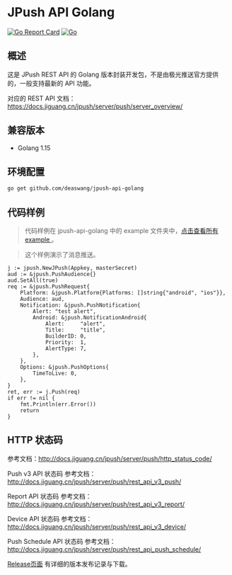 # JPush API Golang
[![Go Report Card](https://goreportcard.com/badge/github.com/deaswang/jpush-api-golang)](https://goreportcard.com/report/github.com/deaswang/jpush-api-golang)
[![Go](https://github.com/deaswang/jpush-api-golang/actions/workflows/go.yml/badge.svg?branch=master)](https://github.com/deaswang/jpush-api-golang/actions/workflows/go.yml)

## 概述
这是 JPush REST API 的 Golang 版本封装开发包，不是由极光推送官方提供的，一般支持最新的 API 功能。

对应的 REST API 文档：<https://docs.jiguang.cn/jpush/server/push/server_overview/>

## 兼容版本
+  Golang 1.15

## 环境配置

```bash
go get github.com/deaswang/jpush-api-golang
```

## 代码样例

>   代码样例在 jpush-api-golang 中的 example 文件夹中，[点击查看所有 example ](https://github.com/deaswang/jpush-api-golang/tree/master/example) 。

>   这个样例演示了消息推送。

```golang
j := jpush.NewJPush(Appkey, masterSecret)
aud := &jpush.PushAudience{}
aud.SetAll(true)
req := &jpush.PushRequest{
    Platform: &jpush.Platform{Platforms: []string{"android", "ios"}},
    Audience: aud,
    Notification: &jpush.PushNotification{
        Alert: "test alert",
        Android: &jpush.NotificationAndroid{
            Alert:     "alert",
            Title:     "title",
            BuilderID: 0,
            Priority:  1,
            AlertType: 7,
        },
    },
    Options: &jpush.PushOptions{
        TimeToLive: 0,
    },
}
ret, err := j.Push(req)
if err != nil {
    fmt.Println(err.Error())
    return
}
```

## HTTP 状态码

参考文档：<http://docs.jiguang.cn/jpush/server/push/http_status_code/>

Push v3 API 状态码 参考文档：<http://docs.jiguang.cn/jpush/server/push/rest_api_v3_push/>

Report API  状态码 参考文档：<http://docs.jiguang.cn/jpush/server/push/rest_api_v3_report/>

Device API 状态码 参考文档：<http://docs.jiguang.cn/jpush/server/push/rest_api_v3_device/>

Push Schedule API 状态码 参考文档：<http://docs.jiguang.cn/jpush/server/push/rest_api_push_schedule/>

[Release页面](https://github.com/deaswang/jpush-api-golang/releases) 有详细的版本发布记录与下载。

